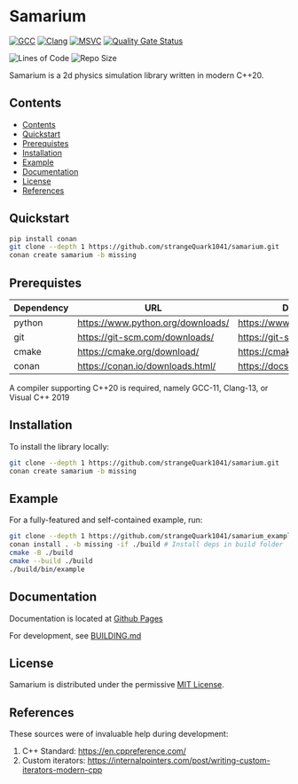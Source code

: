<p align="center;">

<h1> Samarium </h1>

[![GCC](https://github.com/strangeQuark1041/samarium/actions/workflows/gcc.yml/badge.svg)](https://github.com/strangeQuark1041/samarium/actions/workflows/gcc.yml)
[![Clang](https://github.com/strangeQuark1041/samarium/actions/workflows/clang.yml/badge.svg)](https://github.com/strangeQuark1041/samarium/actions/workflows/clang.yml)
[![MSVC](https://github.com/strangeQuark1041/samarium/actions/workflows/msvc.yml/badge.svg)](https://github.com/strangeQuark1041/samarium/actions/workflows/msvc.yml)
[![Quality Gate Status](https://sonarcloud.io/api/project_badges/measure?project=strangeQuark1041_samarium&metric=alert_status)](https://sonarcloud.io/summary/new_code?id=strangeQuark1041_samarium)

![Lines of Code](https://img.shields.io/tokei/lines/github/strangeQuark1041/samarium)
![Repo Size](https://img.shields.io/github/repo-size/strangeQuark1041/samarium)
<!-- [![MIT License](https://img.shields.io/badge/license-MIT-yellow)](https://github.com/strangeQuark1041/samarium/blob/main/LICENSE.md) -->
<!-- ![language: C++20](https://img.shields.io/badge/language-C%2B%2B20-yellow) -->

Samarium is a 2d physics simulation library written in modern C++20.

</p>

## Contents

- [Contents](#contents)
- [Quickstart](#quickstart)
- [Prerequistes](#prerequistes)
- [Installation](#installation)
- [Example](#example)
- [Documentation](#documentation)
- [License](#license)
- [References](#references)

## Quickstart

```sh
pip install conan
git clone --depth 1 https://github.com/strangeQuark1041/samarium.git
conan create samarium -b missing
```

## Prerequistes

| Dependency | URL | Documentation |
| ---        | --- | --- |
| python     | <https://www.python.org/downloads/> | <https://www.python.org/doc/> |
| git        | <https://git-scm.com/downloads/> | <https://git-scm.com/docs/> |
| cmake      | <https://cmake.org/download/> | <https://cmake.org/cmake/help/latest/> |
| conan      | <https://conan.io/downloads.html/> | <https://docs.conan.io/en/latest/> |

A compiler supporting C++20 is required, namely GCC-11, Clang-13, or Visual C++ 2019

## Installation

To install the library locally:

```sh
git clone --depth 1 https://github.com/strangeQuark1041/samarium.git
conan create samarium -b missing
```

## Example

For a fully-featured and self-contained example, run:

```sh
git clone --depth 1 https://github.com/strangeQuark1041/samarium_example.git .
conan install . -b missing -if ./build # Install deps in build folder
cmake -B ./build
cmake --build ./build
./build/bin/example
```

## Documentation

Documentation is located at [Github Pages](https://strangequark1041.github.io/samarium/)

For development, see [BUILDING.md](BUILDING.md)

## License

Samarium is distributed under the permissive [MIT License](LICENSE.md).

## References

These sources were of invaluable help during development:

1. C++ Standard: <https://en.cppreference.com/>
2. Custom iterators: <https://internalpointers.com/post/writing-custom-iterators-modern-cpp>
